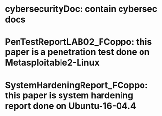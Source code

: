 # cybersecurityDoc: contain cybersec docs

# PenTestReportLAB02_FCoppo: this paper is a penetration test done on Metasploitable2-Linux
# SystemHardeningReport_FCoppo: this paper is system hardening report done on Ubuntu-16-04.4 
